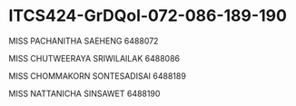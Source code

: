 
# ITCS424-GrDQol-072-086-189-190
MISS PACHANITHA SAEHENG 6488072

MISS CHUTWEERAYA SRIWILAILAK 6488086

MISS CHOMMAKORN SONTESADISAI 6488189

MISS NATTANICHA SINSAWET 6488190
